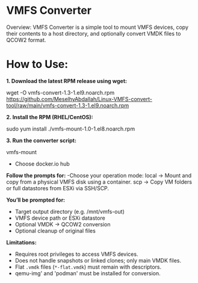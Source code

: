 # VMFS Converter

Overview:
VMFS Converter is a simple tool to mount VMFS devices, copy their contents to a host directory, and optionally convert VMDK files to QCOW2 format.

# How to Use:

**1. Download the latest RPM release using wget:**

wget -O vmfs-convert-1.3-1.el9.noarch.rpm https://github.com/MeselhyAbdallah/Linux-VMFS-convert-tool/raw/main/vmfs-convert-1.3-1.el9.noarch.rpm


**2. Install the RPM (RHEL/CentOS):**

sudo yum install ./vmfs-mount-1.0-1.el8.noarch.rpm

**3. Run the converter script:**

vmfs-mount
- Choose docker.io hub

**Follow the prompts for:**
-Choose your operation mode:
local → Mount and copy from a physical VMFS disk using a container.
scp → Copy VM folders or full datastores from ESXi via SSH/SCP.

**You’ll be prompted for:**
- Target output directory (e.g. /mnt/vmfs-out)
- VMFS device path or ESXi datastore
- Optional VMDK → QCOW2 conversion
- Optional cleanup of original files

**Limitations:**
- Requires root privileges to access VMFS devices.
- Does not handle snapshots or linked clones; only main VMDK files.
- Flat `.vmdk` files (`*-flat.vmdk`) must remain with descriptors.
- qemu-img' and 'podman' must be installed for conversion.
